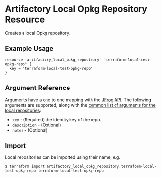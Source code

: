 # Artifactory Local Opkg Repository Resource

Creates a local Opkg repository.

## Example Usage

```hcl
resource "artifactory_local_opkg_repository" "terraform-local-test-opkg-repo" {
  key = "terraform-local-test-opkg-repo"
}
```

## Argument Reference

Arguments have a one to one mapping with the [JFrog API](https://www.jfrog.com/confluence/display/RTF/Repository+Configuration+JSON). 
The following arguments are supported, along with the [common list of arguments for the local repositories](local.md):

* `key` - (Required) the identity key of the repo.
* `description` - (Optional)
* `notes` - (Optional)



## Import

Local repositories can be imported using their name, e.g.
```
$ terraform import artifactory_local_opkg_repository.terraform-local-test-opkg-repo terraform-local-test-opkg-repo
```